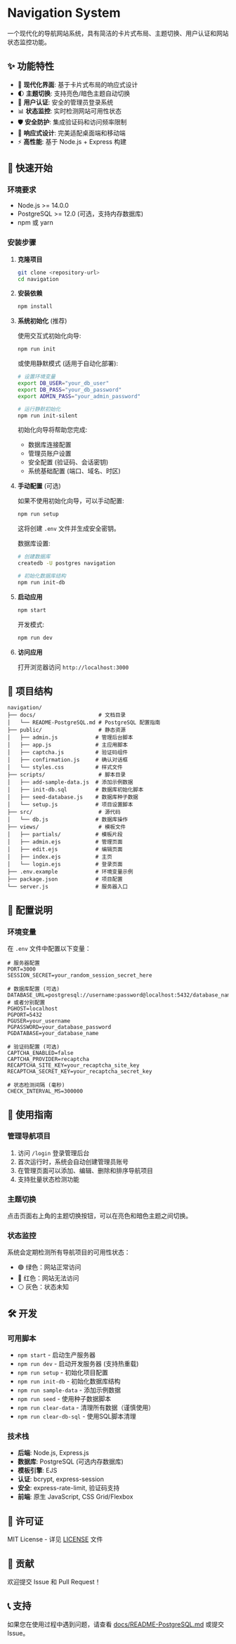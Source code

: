 # Navigation System

一个现代化的导航网站系统，具有简洁的卡片式布局、主题切换、用户认证和网站状态监控功能。

## ✨ 功能特性

- 🎨 **现代化界面**: 基于卡片式布局的响应式设计
- 🌓 **主题切换**: 支持亮色/暗色主题自动切换
- 🔐 **用户认证**: 安全的管理员登录系统
- 📊 **状态监控**: 实时检测网站可用性状态
- 🛡️ **安全防护**: 集成验证码和访问频率限制
- 📱 **响应式设计**: 完美适配桌面端和移动端
- ⚡ **高性能**: 基于 Node.js + Express 构建

## 🚀 快速开始

### 环境要求

- Node.js >= 14.0.0
- PostgreSQL >= 12.0 (可选，支持内存数据库)
- npm 或 yarn

### 安装步骤

1. **克隆项目**
   ```bash
   git clone <repository-url>
   cd navigation
   ```

2. **安装依赖**
   ```bash
   npm install
   ```

3. **系统初始化** (推荐)
   
   使用交互式初始化向导:
   ```bash
   npm run init
   ```
   
   或使用静默模式 (适用于自动化部署):
   ```bash
   # 设置环境变量
   export DB_USER="your_db_user"
   export DB_PASS="your_db_password"
   export ADMIN_PASS="your_admin_password"
   
   # 运行静默初始化
   npm run init-silent
   ```
   
   初始化向导将帮助您完成:
   - 数据库连接配置
   - 管理员账户设置
   - 安全配置 (验证码、会话密钥)
   - 系统基础配置 (端口、域名、时区)

4. **手动配置** (可选)
   
   如果不使用初始化向导，可以手动配置:
   ```bash
   npm run setup
   ```
   这将创建 `.env` 文件并生成安全密钥。
   
   数据库设置:
   ```bash
   # 创建数据库
   createdb -U postgres navigation
   
   # 初始化数据库结构
   npm run init-db
   ```

5. **启动应用**
   ```bash
   npm start
   ```
   
   开发模式:
   ```bash
   npm run dev
   ```

6. **访问应用**
   
   打开浏览器访问 `http://localhost:3000`

## 📁 项目结构

```
navigation/
├── docs/                    # 文档目录
│   └── README-PostgreSQL.md # PostgreSQL 配置指南
├── public/                  # 静态资源
│   ├── admin.js            # 管理后台脚本
│   ├── app.js              # 主应用脚本
│   ├── captcha.js          # 验证码组件
│   ├── confirmation.js     # 确认对话框
│   └── styles.css          # 样式文件
├── scripts/                 # 脚本目录
│   ├── add-sample-data.js  # 添加示例数据
│   ├── init-db.sql         # 数据库初始化脚本
│   ├── seed-database.js    # 数据库种子数据
│   └── setup.js            # 项目设置脚本
├── src/                     # 源代码
│   └── db.js               # 数据库操作
├── views/                   # 模板文件
│   ├── partials/           # 模板片段
│   ├── admin.ejs           # 管理页面
│   ├── edit.ejs            # 编辑页面
│   ├── index.ejs           # 主页
│   └── login.ejs           # 登录页面
├── .env.example            # 环境变量示例
├── package.json            # 项目配置
└── server.js               # 服务器入口
```

## 🔧 配置说明

### 环境变量

在 `.env` 文件中配置以下变量：

```env
# 服务器配置
PORT=3000
SESSION_SECRET=your_random_session_secret_here

# 数据库配置 (可选)
DATABASE_URL=postgresql://username:password@localhost:5432/database_name
# 或者分别配置
PGHOST=localhost
PGPORT=5432
PGUSER=your_username
PGPASSWORD=your_database_password
PGDATABASE=your_database_name

# 验证码配置 (可选)
CAPTCHA_ENABLED=false
CAPTCHA_PROVIDER=recaptcha
RECAPTCHA_SITE_KEY=your_recaptcha_site_key
RECAPTCHA_SECRET_KEY=your_recaptcha_secret_key

# 状态检测间隔 (毫秒)
CHECK_INTERVAL_MS=300000
```

## 📝 使用指南

### 管理导航项目

1. 访问 `/login` 登录管理后台
2. 首次运行时，系统会自动创建管理员账号
3. 在管理页面可以添加、编辑、删除和排序导航项目
4. 支持批量状态检测功能

### 主题切换

点击页面右上角的主题切换按钮，可以在亮色和暗色主题之间切换。

### 状态监控

系统会定期检测所有导航项目的可用性状态：
- 🟢 绿色：网站正常访问
- 🔴 红色：网站无法访问
- ⚪ 灰色：状态未知

## 🛠️ 开发

### 可用脚本

- `npm start` - 启动生产服务器
- `npm run dev` - 启动开发服务器 (支持热重载)
- `npm run setup` - 初始化项目配置
- `npm run init-db` - 初始化数据库结构
- `npm run sample-data` - 添加示例数据
- `npm run seed` - 使用种子数据脚本
- `npm run clear-data` - 清理所有数据（谨慎使用）
- `npm run clear-db-sql` - 使用SQL脚本清理

### 技术栈

- **后端**: Node.js, Express.js
- **数据库**: PostgreSQL (可选内存数据库)
- **模板引擎**: EJS
- **认证**: bcrypt, express-session
- **安全**: express-rate-limit, 验证码支持
- **前端**: 原生 JavaScript, CSS Grid/Flexbox

## 📄 许可证

MIT License - 详见 [LICENSE](LICENSE) 文件

## 🤝 贡献

欢迎提交 Issue 和 Pull Request！

## 📞 支持

如果您在使用过程中遇到问题，请查看 [docs/README-PostgreSQL.md](docs/README-PostgreSQL.md) 或提交 Issue。